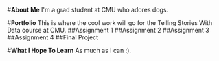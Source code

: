#**About Me**
I'm a grad student at CMU who adores dogs.

#**Portfolio**
This is where the cool work will go for the Telling Stories With Data course at CMU.
##Assignment 1
##Assignment 2
##Assignment 3
##Assignment 4
##Final Project

#**What I Hope To Learn**
As much as I can :).
